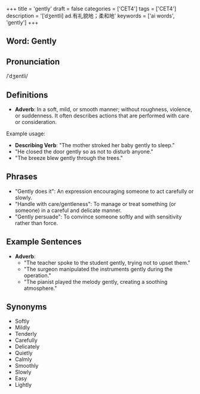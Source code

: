 +++
title = 'gently'
draft = false
categories = ['CET4']
tags = ['CET4']
description = '[ˈdʒentli] ad.有礼貌地；柔和地'
keywords = ['ai words', 'gently']
+++

## Word: Gently

## Pronunciation
/ˈdʒentli/

## Definitions
- **Adverb**: In a soft, mild, or smooth manner; without roughness, violence, or suddenness. It often describes actions that are performed with care or consideration.

Example usage:

- **Describing Verb**: "The mother stroked her baby gently to sleep."
- "He closed the door gently so as not to disturb anyone."
- "The breeze blew gently through the trees."

## Phrases
- "Gently does it": An expression encouraging someone to act carefully or slowly.
- "Handle with care/gentleness": To manage or treat something (or someone) in a careful and delicate manner.
- "Gently persuade": To convince someone softly and with sensitivity rather than force.

## Example Sentences
- **Adverb**: 
  - "The teacher spoke to the student gently, trying not to upset them."
  - "The surgeon manipulated the instruments gently during the operation."
  - "The pianist played the melody gently, creating a soothing atmosphere."

## Synonyms
- Softly
- Mildly
- Tenderly
- Carefully
- Delicately
- Quietly
- Calmly
- Smoothly
- Slowly
- Easy
- Lightly
